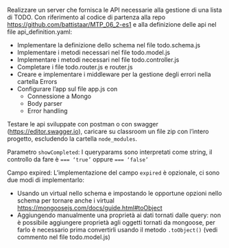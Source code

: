 Realizzare un server che fornisca le API necessarie alla gestione di una lista di TODO.
Con riferimento al codice di partenza alla repo https://github.com/battistaar/MTP_06_2-es1 e alla definizione delle api nel file api_definition.yaml:
- Implementare la definizione dello schema nel file todo.schema.js
- Implementare i metodi necessari nel file todo.model.js
- Implementare i metodi necessari nel file todo.controller.js
- Completare i file todo.router.js e router.js
- Creare e implementare i middleware per la gestione degli errori nella cartella Errors
- Configurare l’app sul file app.js con
    - Connessione a Mongo
    - Body parser
    - Error handling

Testare le api sviluppate con postman o con swagger (https://editor.swagger.io), caricare su classroom un file zip con l’intero progetto, escludendo la cartella `node_modules`.

Parametro `showCompleted`:
I queryparams sono interpretati come string, il controllo da fare è `=== ‘true’` oppure `=== ‘false’`

Campo expired:
L’implementazione del campo `expired` è opzionale, ci sono due modi di implementarlo:
- Usando un virtual nello schema e impostando le opportune opzioni nello schema per tornare anche i virtual https://mongoosejs.com/docs/guide.html#toObject
- Aggiungendo manualmente una proprietà ai dati tornati dalle query: non è possibile aggiungere proprietà agli oggetti tornati da mongoose, per farlo è necessario prima convertirli usando il metodo `.toObject()` (vedi commento nel file todo.model.js)
